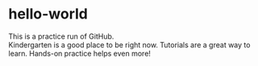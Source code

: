 hello-world
===========

This is a practice run of GitHub.  
Kindergarten is a good place to be right now.
Tutorials are a great way to learn. Hands-on practice helps even more!
